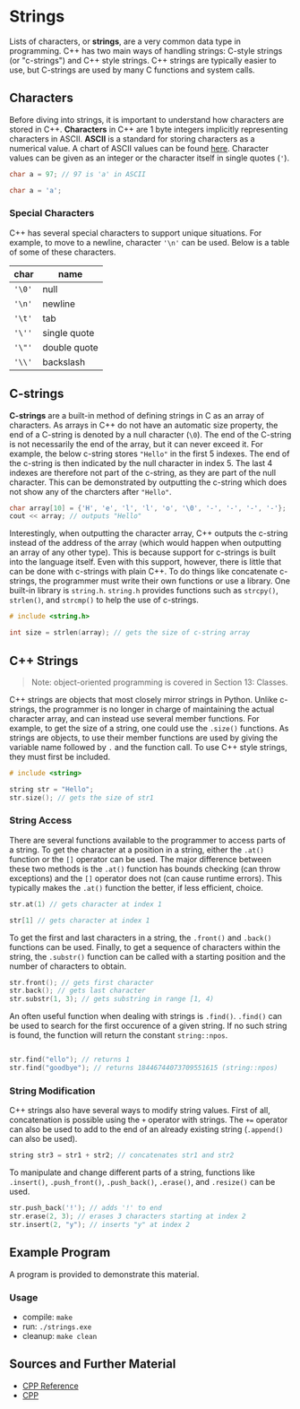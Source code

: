 # Strings

Lists of characters, or **strings**, are a very common data type in programming. C++ has two main ways of handling strings: C-style strings (or "c-strings") and C++ style strings. C++ strings are typically easier to use, but C-strings are used by many C functions and system calls. 

## Characters

Before diving into strings, it is important to understand how characters are stored in C++. **Characters** in C++ are 1 byte integers implicitly representing characters in ASCII. **ASCII** is a standard for storing characters as a numerical value. A chart of ASCII values can be found [here](https://en.cppreference.com/w/cpp/language/ascii). Character values can be given as an integer or the character itself in single quotes (`'`).

```C++
char a = 97; // 97 is 'a' in ASCII
```

```C++
char a = 'a';
```

### Special Characters

C++ has several special characters to support unique situations. For example, to move to a newline, character `'\n'` can be used. Below is a table of some of these characters.

| char   | name         |
| ------ | ------------ |
| `'\0'` | null         |
| `'\n'` | newline      |
| `'\t'` | tab          |
| `'\''` | single quote |
| `'\"'` | double quote |
| `'\\'` | backslash    |


## C-strings

**C-strings** are a built-in method of defining strings in C as an array of characters. As arrays in C++ do not have an automatic size property, the end of a C-string is denoted by a null character (`\0`). The end of the C-string is not necessarily the end of the array, but it can never exceed it. For example, the below c-string stores `"Hello"` in the first 5 indexes. The end of the c-string is then indicated by the null character in index 5. The last 4 indexes are therefore not part of the c-string, as they are part of the null character. This can be demonstrated by outputting the c-string which does not show any of the charcters after `"Hello"`.

```C++
char array[10] = {'H', 'e', 'l', 'l', 'o', '\0', '-', '-', '-', '-'};
cout << array; // outputs "Hello"
```

Interestingly, when outputting the character array, C++ outputs the c-string instead of the address of the array (which would happen when outputting an array of any other type). This is because support for c-strings is built into the language itself. Even with this support, however, there is little that can be done with c-strings with plain C++. To do things like concatenate c-strings, the programmer must write their own functions or use a library. One built-in library is `string.h`. `string.h` provides functions such as `strcpy()`, `strlen()`, and `strcmp()` to help the use of c-strings.

```C++
# include <string.h>
```

```C++
int size = strlen(array); // gets the size of c-string array
```

## C++ Strings

> Note: object-oriented programming is covered in Section 13: Classes.

C++ strings are objects that most closely mirror strings in Python. Unlike c-strings, the programmer is no longer in charge of maintaining the actual character array, and can instead use several member functions. For example, to get the size of a string, one could use the `.size()` functions. As strings are objects, to use their member functions are used by giving the variable name followed by `.` and the function call. To use C++ style strings, they must first be included.

```C++
# include <string>
```

```C++
string str = "Hello";
str.size(); // gets the size of str1
```

### String Access

There are several functions available to the programmer to access parts of a string. To get the character at a position in a string, either the `.at()` function or the `[]` operator can be used. The major difference between these two methods is the `.at()` function has bounds checking (can throw exceptions) and the `[]` operator does not (can cause runtime errors). This typically makes the `.at()` function the better, if less efficient, choice.

```C++
str.at(1) // gets character at index 1
```

```C++
str[1] // gets character at index 1
```

To get the first and last characters in a string, the `.front()` and `.back()` functions can be used. Finally, to get a sequence of characters within the string, the `.substr()` function can be called with a starting position and the number of characters to obtain.

```C++
str.front(); // gets first character
str.back(); // gets last character
str.substr(1, 3); // gets substring in range [1, 4)
```

An often useful function when dealing with strings is `.find()`. `.find()` can be used to search for the first occurence of a given string. If no such string is found, the function will return the constant `string::npos`.

```C++

str.find("ello"); // returns 1
str.find("goodbye"); // returns 18446744073709551615 (string::npos)
```

### String Modification

C++ strings also have several ways to modify string values. First of all, concatenation is possible using the `+` operator with strings. The `+=` operator can also be used to add to the end of an already existing string (`.append()` can also be used).

```C++
string str3 = str1 + str2; // concatenates str1 and str2
```

To manipulate and change different parts of a string, functions like `.insert()`, `.push_front()`, `.push_back()`, `.erase()`, and `.resize()` can be used.

```C++
str.push_back('!'); // adds '!' to end
str.erase(2, 3); // erases 3 characters starting at index 2
str.insert(2, "y"); // inserts "y" at index 2
```

## Example Program

A program is provided to demonstrate this material.

### Usage
- compile: `make`
- run: `./strings.exe`
- cleanup: `make clean`

## Sources and Further Material

- [CPP Reference](https://en.cppreference.com/)
- [CPP](https://www.cplusplus.com/doc/)
